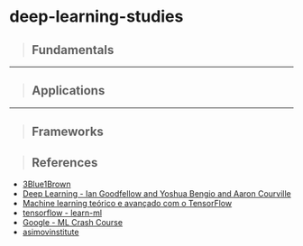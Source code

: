 # deep-learning-studies

> ## Fundamentals

---
> ## Applications

---
> ## Frameworks

> ## References

- [3Blue1Brown](https://www.youtube.com/channel/UCYO_jab_esuFRV4b17AJtAw)
- [Deep Learning - Ian Goodfellow and Yoshua Bengio and Aaron Courville](https://www.deeplearningbook.org/)
- [Machine learning teórico e avançado com o TensorFlow](https://www.tensorflow.org/resources/learn-ml/theoretical-and-advanced-machine-learning)
- [tensorflow - learn-ml](https://www.tensorflow.org/resources/learn-ml)
- [Google - ML Crash Course](https://developers.google.com/machine-learning/crash-course/feature-crosses/video-lecture)
- [asimovinstitute](https://www.asimovinstitute.org/neural-network-zoo/)

